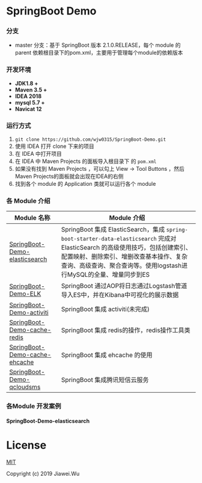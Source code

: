 ﻿# SpringBoot Demo

### 分支

- master 分支：基于 SpringBoot 版本 2.1.0.RELEASE，每个 module 的 parent 依赖根目录下的pom.xml，主要用于管理每个module的依赖版本

### 开发环境

- **JDK1.8 +**
- **Maven 3.5 +**
- **IDEA 2018**
- **mysql 5.7 +** 
- **Navicat 12**

### 运行方式

1. `git clone https://github.com/wjw0315/SpringBoot-Demo.git`
2. 使用 IDEA 打开 clone 下来的项目
3. 在 IDEA 中打开项目
4. 在 IDEA 中 Maven Projects 的面板导入根目录下 的 `pom.xml`
5. 如果没有找到 Maven Projects ，可以勾上 View -> Tool Buttons ，然后Maven Projects的面板就会出现在IDEA的右侧
6. 找到各个 module 的 Application 类就可以运行各个 module 


### 各 Module 介绍

| Module 名称                                                  | Module 介绍                                                  |
| ------------------------------------------------------------ | ------------------------------------------------------------ |
| [SpringBoot-Demo-elasticsearch](./SpringBoot-Demo-elasticsearch) | SpringBoot 集成 ElasticSearch，集成 `spring-boot-starter-data-elasticsearch` 完成对 ElasticSearch 的高级使用技巧，包括创建索引、配置映射、删除索引、增删改查基本操作、复杂查询、高级查询、聚合查询等。使用logstash进行MySQL的全量、增量同步到ES |
| [SpringBoot-Demo-ELK](./SpringBoot-Demo-ELK) | SpringBoot 通过AOP将日志通过Logstash管道导入ES中，并在Kibana中可视化的展示数据 |
| [SpringBoot-Demo-activiti](./SpringBoot-Demo-activiti) | SpringBoot 集成 activiti(未完成) |
| [SpringBoot-Demo-cache-redis](./SpringBoot-Demo-cache-redis)| SpringBoot 集成 redis的操作，redis操作工具类|
| [SpringBoot-Demo-cache-ehcache](./SpringBoot-Demo-cache-ehcache)| SpringBoot 集成 ehcache 的使用|
| [SpringBoot-Demo-qcloudsms](./SpringBoot-Demo-qcloudsms) | SpringBoot 集成腾讯短信云服务 |

### 各Module 开发案例

#### SpringBoot-Demo-elasticsearch


# License

[MIT](http://opensource.org/licenses/MIT)

Copyright (c) 2019 Jiawei.Wu